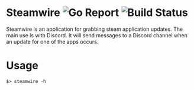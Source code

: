 # Steamwire ![Go Report](https://goreportcard.com/badge/github.com/ehazlett/steamwire) ![Build Status](https://travis-ci.org/ehazlett/steamwire.svg?branch=master)
Steamwire is an application for grabbing steam application updates.  The main
use is with Discord.  It will send messages to a Discord channel when an
update for one of the apps occurs.

# Usage

```
$> steamwire -h
```
